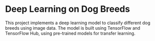 # Deep Learning on Dog Breeds

This project implements a deep learning model to classify different dog breeds using image data. The model is built using TensorFlow and TensorFlow Hub, using pre-trained models for transfer learning.
